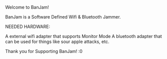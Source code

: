 Welcome to BanJam!

BanJam is a Software Defined Wifi & Bluetooth Jammer. 

NEEDED HARDWARE:

  A external wifi adapter that supports Monitor Mode
  A bluetooth adapter that can be used for things like sour apple attacks, etc.

Thank you for Supporting BanJam! :0
